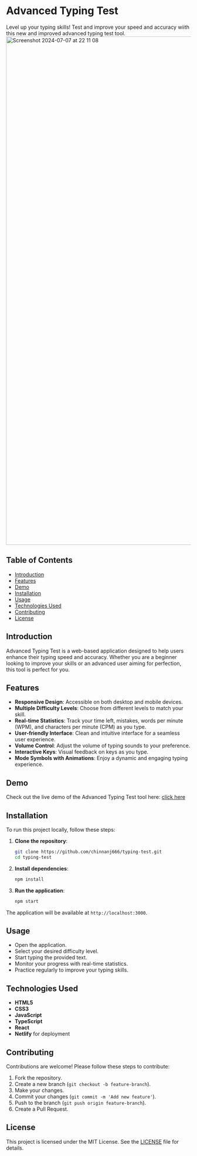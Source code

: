 # Advanced Typing Test

Level up your typing skills! Test and improve your speed and accuracy wiith this new and improved advanced typing test tool.
<img width="1385" alt="Screenshot 2024-07-07 at 22 11 08" src="https://github.com/chinnanj666/typing-test1/assets/114425702/40dfc631-3d3f-4843-8b67-3394b34f13eb">

## Table of Contents
- [Introduction](#introduction)
- [Features](#features)
- [Demo](#demo)
- [Installation](#installation)
- [Usage](#usage)
- [Technologies Used](#technologies-used)
- [Contributing](#contributing)
- [License](#license)

## Introduction
Advanced Typing Test is a web-based application designed to help users enhance their typing speed and accuracy. Whether you are a beginner looking to improve your skills or an advanced user aiming for perfection, this tool is perfect for you.

## Features
- **Responsive Design**: Accessible on both desktop and mobile devices.
- **Multiple Difficulty Levels**: Choose from different levels to match your skill.
- **Real-time Statistics**: Track your time left, mistakes, words per minute (WPM), and characters per minute (CPM) as you type.
- **User-friendly Interface**: Clean and intuitive interface for a seamless user experience.
- **Volume Control**: Adjust the volume of typing sounds to your preference.
- **Interactive Keys**: Visual feedback on keys as you type.
- **Mode Symbols with Animations**: Enjoy a dynamic and engaging typing experience.

## Demo
Check out the live demo of the Advanced Typing Test tool here: [click here](https://advancetyping-test.netlify.app/)

## Installation
To run this project locally, follow these steps:

1. **Clone the repository**:
    ```bash
    git clone https://github.com/chinnanj666/typing-test.git
    cd typing-test
    ```

2. **Install dependencies**:
    ```bash
    npm install
    ```

3. **Run the application**:
    ```bash
    npm start
    ```

The application will be available at `http://localhost:3000`.

## Usage
- Open the application.
- Select your desired difficulty level.
- Start typing the provided text.
- Monitor your progress with real-time statistics.
- Practice regularly to improve your typing skills.

## Technologies Used
- **HTML5**
- **CSS3**
- **JavaScript**
- **TypeScript**
- **React**
- **Netlify** for deployment

## Contributing
Contributions are welcome! Please follow these steps to contribute:

1. Fork the repository.
2. Create a new branch (`git checkout -b feature-branch`).
3. Make your changes.
4. Commit your changes (`git commit -m 'Add new feature'`).
5. Push to the branch (`git push origin feature-branch`).
6. Create a Pull Request.

## License
This project is licensed under the MIT License. See the [LICENSE](LICENSE) file for details.
